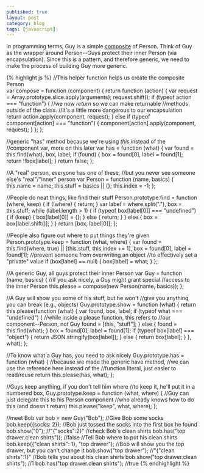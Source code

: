```yaml
---
published: true
layout: post
category: blog
tags: [javascript]
---
```


In programming terms, Guy is a simple [composite](http://en.wikipedia.org/wiki/Composite_pattern) of Person.
Think of Guy as the wrapper around Person--Guys protect their inner Person (via encapsulation).
Since this is a pattern, and therefore generic, we need to make the process of building Guy more generic.

{% highlight js %}
//This helper function helps us create the composite Person   	
var compose = function (component) {
    return function (action) {
        var request = Array.prototype.slice.apply(arguments);
        request.shift();
        if (typeof action === "function") {
            //we now *return* so we can make returnable
            //methods outside of the class.
            //It's a little more dangerous to our encapsulation
            return action.apply(component, request);
        } else if (typeof component[action] === "function") {
            component[action].apply(component, request);
        }
    };
};

//generic "has" method because we're using *this* instead of the
//component var, more on this later
var has = function (what) {
    var found = this.find(what), box, label;
    if (found) {
        box = found[0],
        label = found[1];
        return !!box[label];
    }
    return false;
};

//A "real" person, everyone has one of these,
//but you never see someone else's "real"/"inner" person
var Person = function (name, basics) {
    this.name = name;
    this.stuff = basics || {};
    this.index = -1;
};

//People do neat things, like find their stuff
Person.prototype.find = function (where, keep) {
    if (!where) {
        return;
    }
    var label = where.split("."),
        box = this.stuff;
    while (label.length > 1) {
        if (typeof box[label[0]] === "undefined") {
            if (keep) {
                box[label[0]] = {};
            } else {
                return;
            }
        } else {
            box = box[label.shift()];
        }
    }
    return [box, label[0]];
};

//People also figure out where to put things they're given
Person.prototype.keep = function (what, where) {
    var found = this.find(where, true) || [this.stuff, this.index += 1],
        box = found[0],
        label = found[1];
    //prevent someone from overwriting an object
    //to effectively set a "private" value
    if (box[label] == null) {
        box[label] = what;
    }
};

//A generic Guy, all guys protect their inner Person
var Guy = function (name, basics) {
    //if you ask nicely, a Guy might grant special
    //access to the inner Person
    this.please = compose(new Person(name, basics));
};

//A Guy will show you some of his stuff, but he won't
//give you anything you can break (e.g., objects)
Guy.prototype.show = function (what) {
    return this.please(function (what) {
    	var found, box, label;
        if (typeof what === "undefined") {
            //while inside a please function, this refers to 
            //our component--Person, not Guy
            found = [this, "stuff"];
        } else {
            found = this.find(what);
        }
        box = found[0];
        label = found[1];
        if (typeof box[label] === "object") {
            return JSON.stringify(box[label]);
        } else {
            return box[label];
        }
    }, what);
};

//To know what a Guy has, you need to ask nicely
Guy.prototype.has = function (what) {
    //because we made the generic have method,
    //we can use the reference here instead of the 
    //function literal, just easier to read/reuse
    return this.please(has, what);
};

//Guys keep anything, if you don't tell him where
//to keep it, he'll put it in a numbered box,
Guy.prototype.keep = function (what, where) {
    //Guy can just delegate this to his Person component
    //who already knows how to do this (and doesn't return)
    this.please("keep", what, where);
};

//meet Bob
var bob = new Guy("Bob");
//Give Bob some socks
bob.keep({socks: 2});
//Bob just tossed the socks into the first box he found
bob.show("0"); //"{"socks":2}"
//check Bob's clean shirts
bob.has("top drawer.clean shirts")); //false
//Tell Bob where to put his clean shirts
bob.keep({"clean shirts": 1}, "top drawer");
//Bob will show you the top drawer, but you can't change it
bob.show("top drawer"); //"{"clean shirts":1}"
//Bob tells you about his clean shirts
bob.show("top drawer.clean shirts"); //1
bob.has("top drawer.clean shirts"); //true
{% endhighlight %}



